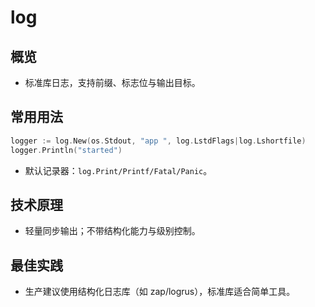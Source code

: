# log

## 概览
- 标准库日志，支持前缀、标志位与输出目标。

## 常用用法
```go
logger := log.New(os.Stdout, "app ", log.LstdFlags|log.Lshortfile)
logger.Println("started")
```
- 默认记录器：`log.Print/Printf/Fatal/Panic`。

## 技术原理
- 轻量同步输出；不带结构化能力与级别控制。

## 最佳实践
- 生产建议使用结构化日志库（如 zap/logrus），标准库适合简单工具。